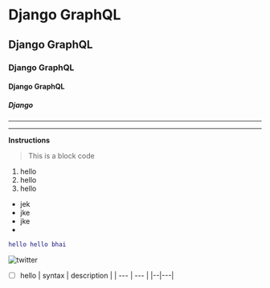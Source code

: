 # Django GraphQL
## Django GraphQL
### Django GraphQL
#### Django GraphQL
##### Django
---

---


**Instructions**

> This is a block code

1. hello
2. hello
3. hello
	

- jek
- jke
- jke
- 
```lua
hello hello bhai
```
![twitter](https://media.istockphoto.com/id/1277971635/photo/portrait-of-a-smiling-man-of-indian-ethnicity.webp?s=1024x1024&w=is&k=20&c=Ve_FZ5p_gO5Kd3gkW6nVicgiwAi5I0lXcW_L4MGKLEY=)

- [ ] hello
| syntax | description |
| --- | --- | 
|--|---|